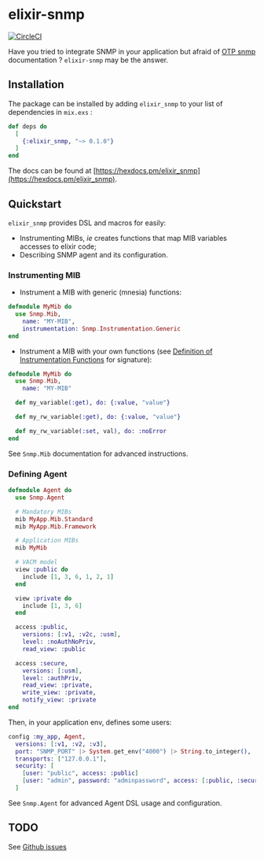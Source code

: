 # elixir-snmp

[![CircleCI](https://circleci.com/gh/jeanparpaillon/elixir-snmp.svg?style=shield)](https://app.circleci.com/pipelines/github/jeanparpaillon/elixir-snmp)

Have you tried to integrate SNMP in your application but afraid of [OTP
snmp](http://erlang.org/doc/man/SNMP_app.html) documentation ? `elixir-snmp` may
be the answer.

## Installation

The package can be installed by adding `elixir_snmp` to your list of dependencies in `mix.exs` :

``` elixir
def deps do
  [
    {:elixir_snmp, "~> 0.1.0"}
  ]
end
```

The docs can be found at [https://hexdocs.pm/elixir_snmp](https://hexdocs.pm/elixir_snmp).

## Quickstart

`elixir_snmp` provides DSL and macros for easily:
* Instrumenting MIBs, *ie* creates functions that map MIB variables accesses to
  elixir code;
* Describing SNMP agent and its configuration.

### Instrumenting MIB

* Instrument a MIB with generic (mnesia) functions:

``` elixir
defmodule MyMib do
  use Snmp.Mib,
    name: "MY-MIB",
    instrumentation: Snmp.Instrumentation.Generic
end
```

* Instrument a MIB with your own functions (see [Definition of Instrumentation
  Functions](http://erlang.org/doc/apps/snmp/snmp_def_instr_functions.html) for signature):

``` elixir
defmodule MyMib do
  use Snmp.Mib,
    name: "MY-MIB"

  def my_variable(:get), do: {:value, "value"}

  def my_rw_variable(:get), do: {:value, "value"}

  def my_rw_variable(:set, val), do: :noError
end
```

See `Snmp.Mib` documentation for advanced instructions.

### Defining Agent

``` elixir
defmodule Agent do
  use Snmp.Agent

  # Mandatory MIBs
  mib MyApp.Mib.Standard
  mib MyApp.Mib.Framework

  # Application MIBs
  mib MyMib

  # VACM model
  view :public do
    include [1, 3, 6, 1, 2, 1]
  end

  view :private do
    include [1, 3, 6]
  end

  access :public,
    versions: [:v1, :v2c, :usm],
    level: :noAuthNoPriv,
    read_view: :public

  access :secure,
    versions: [:usm],
    level: :authPriv,
    read_view: :private,
    write_view: :private,
    notify_view: :private
end
```

Then, in your application env, defines some users:

``` elixir
config :my_app, Agent,
  versions: [:v1, :v2, :v3],
  port: "SNMP_PORT" |> System.get_env("4000") |> String.to_integer(),
  transports: ["127.0.0.1"],
  security: [
    [user: "public", access: :public]
    [user: "admin", password: "adminpassword", access: [:public, :secure]]
  ]
```

See `Snmp.Agent` for advanced Agent DSL usage and configuration.

## TODO

See [Github issues](https://github.com/jeanparpaillon/elixir-snmp/issues)
